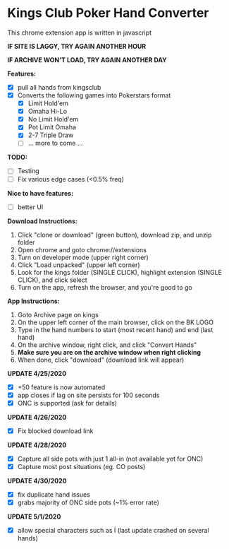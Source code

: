# Kings Club Poker Hand Converter #
This chrome extension app is written in javascript

**IF SITE IS LAGGY, TRY AGAIN ANOTHER HOUR**

**IF ARCHIVE WON'T LOAD, TRY AGAIN ANOTHER DAY**

**Features:**
- [x] pull all hands from kingsclub
- [x] Converts the following games into Pokerstars format
  - [x] Limit Hold'em
  - [x] Omaha Hi-Lo
  - [x] No Limit Hold'em
  - [x] Pot Limit Omaha
  - [x] 2-7 Triple Draw
  - [ ] ... more to come ...

**TODO:**
- [ ] Testing
- [ ] Fix various edge cases (<0.5% freq)

**Nice to have features:**
- [ ] better UI

**Download Instructions:**
1. Click "clone or download" (green button), download zip, and unzip folder
2. Open chrome and goto chrome://extensions
3. Turn on developer mode (upper right corner)
4. Click "Load unpacked" (upper left corner)
5. Look for the kings folder (SINGLE CLICK), highlight extension (SINGLE CLICK), and click select
6. Turn on the app, refresh the browser, and you're good to go

**App Instructions:**
1. Goto Archive page on kings
2. On the upper left corner of the main browser, click on the BK LOGO
3. Type in the hand numbers to start (most recent hand) and end (last hand)
4. On the archive window, right click, and click "Convert Hands"
5. **Make sure you are on the archive window when right clicking**
6. When done, click "download" (download link will appear)

**UPDATE 4/25/2020**
- [x] +50 feature is now automated
- [x] app closes if lag on site persists for 100 seconds
- [x] ONC is supported (ask for details)

**UPDATE 4/26/2020**
- [x] Fix blocked download link

**UPDATE 4/28/2020**
- [x] Capture all side pots with just 1 all-in (not available yet for ONC)
- [x] Capture most post situations (eg. CO posts)

**UPDATE 4/30/2020**
- [x] fix duplicate hand issues
- [x] grabs majority of ONC side pots (~1% error rate)

**UPDATE 5/1/2020**
-[x] allow special characters such as İ (last update crashed on several hands)
